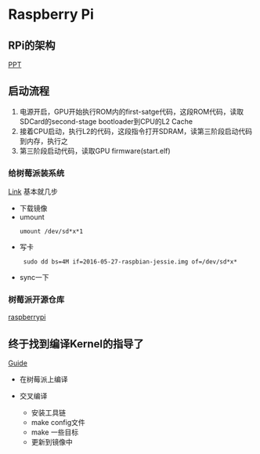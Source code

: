# Raspberry Pi

## RPi的架构
[PPT](http://www.macs.hw.ac.uk/~hwloidl/Courses/F28HS/slides_RPi_arch.pdf)

## 启动流程
1. 电源开启，GPU开始执行ROM内的first-satge代码，这段ROM代码，读取SDCard的second-stage bootloader到CPU的L2 Cache
2. 接着CPU启动，执行L2的代码，这段指令打开SDRAM，读第三阶段启动代码到内存，执行之
3. 第三阶段启动代码，读取GPU firmware(start.elf)

### 给树莓派装系统
[Link](https://www.raspberrypi.org/documentation/installation/installing-images/linux.md)
基本就几步
* 下载镜像
* umount
  ```
  umount /dev/sd*x*1
  ```
* 写卡
  ```
   sudo dd bs=4M if=2016-05-27-raspbian-jessie.img of=/dev/sd*x*
  ```
* sync一下

### 树莓派开源仓库
[raspberrypi](https://github.com/raspberrypi)

## 终于找到编译Kernel的指导了
[Guide](https://www.raspberrypi.org/documentation/linux/kernel/building.md)
- 在树莓派上编译

- 交叉编译
  - 安装工具链
  - make config文件
  - make 一些目标
  - 更新到镜像中
  